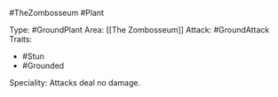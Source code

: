 #TheZombosseum #Plant

Type: #GroundPlant 
Area: [[The Zombosseum]]
Attack: #GroundAttack 
Traits:
- #Stun
- #Grounded

Speciality: Attacks deal no damage.